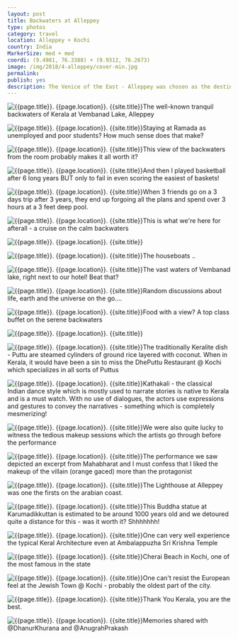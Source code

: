 ```yaml
---
layout: post
title: Backwaters at Alleppey
type: photos
category: travel
location: Alleppey + Kochi
country: India
MarkerSize: med + med
coordi: (9.4981, 76.3388) + (9.9312, 76.2673)
image: /img/2018/4-alleppey/cover-min.jpg 
permalink: 
publish: yes
description: The Venice of the East - Alleppey was chosen as the destination for our trip together after 3 years post quite a struggle and ponder over multiple destinations in South India. The three of us went for our first independant trip to shimla just 5 months after the start of our engineering; and now we hit the road again, just 5 months before we get our degrees - conincidence much?
---
```

<!-- http://compressjpeg.com -->
<!-- http://compressimage.toolur.com/ 1024, 400-->
<p class="center"><img src="{{site.baseurl}}/img/2018/4-alleppey/cover.jpg" alt="{{page.title}}. {{page.location}}. {{site.title}}" title="{{page.title}}">The well-known tranquil backwaters of Kerala at Vembanad Lake, Alleppey</p>

<p class="center"><img src="{{site.baseurl}}/img/2018/4-alleppey/1.jpg" alt="{{page.title}}. {{page.location}}. {{site.title}}" title="{{page.title}}">Staying at Ramada as unemployed and poor students? How much sense does that make?</p>

<p class="center"><img src="{{site.baseurl}}/img/2018/4-alleppey/2.jpg" alt="{{page.title}}. {{page.location}}. {{site.title}}" title="{{page.title}}">This view of the backwaters from the room probably makes it all worth it? </p>

<p class="center"><img src="{{site.baseurl}}/img/2018/4-alleppey/3.jpg" alt="{{page.title}}. {{page.location}}. {{site.title}}" title="{{page.title}}">And then I played basketball after 6 long years BUT only to fail in even scoring the easiest of baskets!</p>

<p class="center"><img src="{{site.baseurl}}/img/2018/4-alleppey/4.jpg" alt="{{page.title}}. {{page.location}}. {{site.title}}" title="{{page.title}}">When 3 friends go on a 3 days trip after 3 years, they end up forgoing all the plans and spend over 3 hours at a 3 feet deep pool.</p>

<p class="center"><img src="{{site.baseurl}}/img/2018/4-alleppey/5.jpg" alt="{{page.title}}. {{page.location}}. {{site.title}}" title="{{page.title}}">This is what we're here for afterall - a cruise on the calm backwaters</p>

<p class="center"><img src="{{site.baseurl}}/img/2018/4-alleppey/6.jpg" alt="{{page.title}}. {{page.location}}. {{site.title}}" title="{{page.title}}"></p>

<p class="center"><img src="{{site.baseurl}}/img/2018/4-alleppey/7.jpg" alt="{{page.title}}. {{page.location}}. {{site.title}}" title="{{page.title}}">The houseboats ..</p>

<p class="center"><img src="{{site.baseurl}}/img/2018/4-alleppey/8.jpg" alt="{{page.title}}. {{page.location}}. {{site.title}}" title="{{page.title}}">The vast waters of Vembanad lake, right next to our hotel! Beat that?</p>

<p class="center"><img src="{{site.baseurl}}/img/2018/4-alleppey/9.jpg" alt="{{page.title}}. {{page.location}}. {{site.title}}" title="{{page.title}}">Random discussions about life, earth and the universe on the go....</p>

<p class="center"><img src="{{site.baseurl}}/img/2018/4-alleppey/10.jpg" alt="{{page.title}}. {{page.location}}. {{site.title}}" title="{{page.title}}">Food with a view? A top class buffet on the serene backwaters</p>

<p class="center"><img src="{{site.baseurl}}/img/2018/4-alleppey/11.jpg" alt="{{page.title}}. {{page.location}}. {{site.title}}" title="{{page.title}}"></p>

<p class="center"><img src="{{site.baseurl}}/img/2018/4-alleppey/12.jpg" alt="{{page.title}}. {{page.location}}. {{site.title}}" title="{{page.title}}">The traditionally Keralite dish - Puttu are steamed cylinders of ground rice layered with coconut. When in Kerala, it would have been a sin to miss the DhePuttu Restaurant @ Kochi which specializes in all sorts of Puttus </p>

<!-- <p class="center"><img src="{{site.baseurl}}/img/2018/4-alleppey/13.jpg" alt="{{page.title}}. {{page.location}}. {{site.title}}" title="{{page.title}}"></p> -->

<p class="center"><img src="{{site.baseurl}}/img/2018/4-alleppey/14.jpg" alt="{{page.title}}. {{page.location}}. {{site.title}}" title="{{page.title}}">Kathakali - the classical Indian dance style which is mostly used to narrate stories is native to Kerala and is a must watch. With no use of dialogues, the actors use expressions and gestures to convey the narratives - something which is completely mesmerizing!</p>

<!-- <p class="center"><img src="{{site.baseurl}}/img/2018/4-alleppey/15.jpg" alt="{{page.title}}. {{page.location}}. {{site.title}}" title="{{page.title}}"></p> -->

<p class="center"><img src="{{site.baseurl}}/img/2018/4-alleppey/16.jpg" alt="{{page.title}}. {{page.location}}. {{site.title}}" title="{{page.title}}">We were also quite lucky to witness the tedious makeup sessions which the artists go through before the performance</p>

<p class="center"><img src="{{site.baseurl}}/img/2018/4-alleppey/17.jpg" alt="{{page.title}}. {{page.location}}. {{site.title}}" title="{{page.title}}">The performance we saw depicted an excerpt from Mahabharat and I must confess that I liked the makeup of the villain (orange gaced) more than the protagonist</p>

<p class="center"><img src="{{site.baseurl}}/img/2018/4-alleppey/18.jpg" alt="{{page.title}}. {{page.location}}. {{site.title}}" title="{{page.title}}">The Lighthouse at Alleppey was one the firsts on the arabian coast.</p>

<p class="center"><img src="{{site.baseurl}}/img/2018/4-alleppey/19.jpg" alt="{{page.title}}. {{page.location}}. {{site.title}}" title="{{page.title}}">This Buddha statue at Karumadikkuttan is estimated to be around 1000 years old and we detoured quite a distance for this - was it worth it? Shhhhhhh!</p>

<p class="center"><img src="{{site.baseurl}}/img/2018/4-alleppey/20.jpg" alt="{{page.title}}. {{page.location}}. {{site.title}}" title="{{page.title}}">One can very well experience the typical Keral Architecture even at Ambalappuzha Sri Krishna Temple</p>

<p class="center"><img src="{{site.baseurl}}/img/2018/4-alleppey/21.jpg" alt="{{page.title}}. {{page.location}}. {{site.title}}" title="{{page.title}}">Cherai Beach in Kochi, one of the most famous in the state</p>

<p class="center"><img src="{{site.baseurl}}/img/2018/4-alleppey/22.jpg" alt="{{page.title}}. {{page.location}}. {{site.title}}" title="{{page.title}}">One can't resist the European feel at the Jewish Town @ Kochi - probably the oldest part of the city.</p>

<p class="center"><img src="{{site.baseurl}}/img/2018/4-alleppey/23.jpg" alt="{{page.title}}. {{page.location}}. {{site.title}}" title="{{page.title}}">Thank You Kerala, you are the best.</p>

<p class="center"><img src="{{site.baseurl}}/img/2018/4-alleppey/24.jpg" alt="{{page.title}}. {{page.location}}. {{site.title}}" title="{{page.title}}">Memories shared with @DhanurKhurana and @AnugrahPrakash</p>
